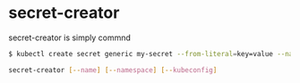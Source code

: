 # secret-creator

secret-creator is simply commnd


```bash
$ kubectl create secret generic my-secret --from-literal=key=value --namespace=my-namespace [--kubeconfig]
```

```bash
secret-creator [--name] [--namespace] [--kubeconfig]
```

